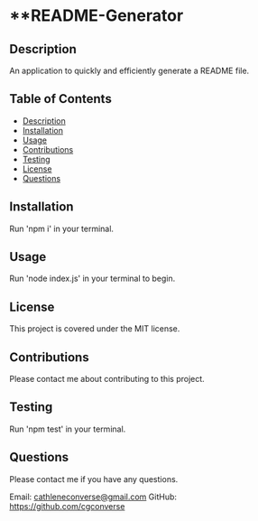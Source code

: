 # **README-Generator

## **Description**

An application to quickly and efficiently generate a README file.

## **Table of Contents**
* [Description](#Description)
* [Installation](#Installation)
* [Usage](#Usage)
* [Contributions](#Contributions)
* [Testing](#Testing)
* [License](#License)
* [Questions](#Questions)

## **Installation**
Run 'npm i' in your terminal.

## **Usage**
Run 'node index.js' in your terminal to begin.

## **License**
This project is covered under the MIT license.

## **Contributions**
Please contact me about contributing to this project.

## **Testing**
Run 'npm test' in your terminal.

## **Questions**
Please contact me if you have any questions.

Email: cathleneconverse@gmail.com
GitHub: https://github.com/cgconverse